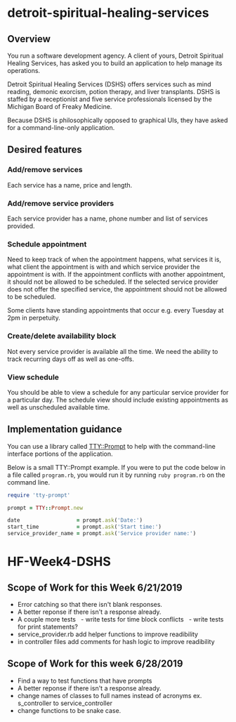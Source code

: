 # detroit-spiritual-healing-services

## Overview

You run a software development agency. A client of yours, Detroit Spiritual Healing Services, has asked you to build an application to help manage its operations.

Detroit Spiritual Healing Services (DSHS) offers services such as mind reading, demonic exorcism, potion therapy, and liver transplants.
DSHS is staffed by a receptionist and five service professionals licensed by the Michigan Board of Freaky Medicine.

Because DSHS is philosophically opposed to graphical UIs, they have asked for a command-line-only application.

##  Desired features

### Add/remove services

Each service has a name, price and length.

### Add/remove service providers

Each service provider has a name, phone number and list of services provided.

### Schedule appointment

Need to keep track of when the appointment happens, what services it is, what client the appointment is with and which service provider the appointment is with.
If the appointment conflicts with another appointment, it should not be allowed to be scheduled.
If the selected service provider does not offer the specified service, the appointment should not be allowed to be scheduled.

Some clients have standing appointments that occur e.g. every Tuesday at 2pm in perpetuity.

### Create/delete availability block

Not every service provider is available all the time.
We need the ability to track recurring days off as well as one-offs.

### View schedule

You should be able to view a schedule for any particular service provider for a particular day.
The schedule view should include existing appointments as well as unscheduled available time.

## Implementation guidance

You can use a library called [TTY::Prompt](https://github.com/piotrmurach/tty-prompt) to help with the command-line interface portions of the application.

Below is a small TTY::Prompt example. If you were to put the code below in a file called `program.rb`, you would run it by running `ruby program.rb` on the command line.

```ruby
require 'tty-prompt'

prompt = TTY::Prompt.new

date                  = prompt.ask('Date:')
start_time            = prompt.ask('Start time:')
service_provider_name = prompt.ask('Service provider name:')
```


# HF-Week4-DSHS
## Scope of Work for this Week 6/21/2019
- Error catching so that there isn't blank responses.
- A better reponse if there isn't a response already. 
- A couple more tests
  - write tests for time block conflicts
  - write tests for print statements?
- service_provider.rb add helper functions to improve readibility
- in controller files add comments for hash logic to improve readibility


## Scope of Work for this week 6/28/2019
- Find a way to test functions that have prompts
- A better reponse if there isn't a response already. 
- change names of classes to full names instead of acronyms ex. s_controller to service_controller
- change functions to be snake case. 
